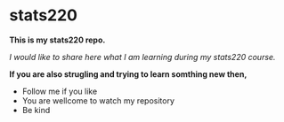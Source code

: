 # stats220

**This is my stats220 repo.**

*I would like to share here what I am learning during my stats220 course.*

**If you are also strugling and trying to learn somthing new then,**

* Follow me if you like
* You are wellcome to watch my repository
* Be kind


